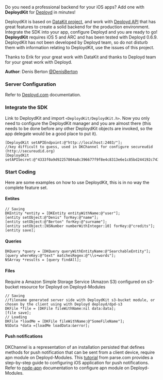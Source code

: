 Do you need a professional backend for your iOS apps? Add one with **DeploydKit** for [Deployd](http://www.deployd.com) in minutes!

DeploydKit is based on [DataKit project](https://github.com/eaigner/DataKit), and work with [Deployd API](https://github.com/deployd/deployd) that has great features to create a solid backend for the production environment. Integrate the SDK into your app, configure Deployd and you are ready to go!
 **DeploydKit** requires iOS 5 and ARC and has been tested with Deployd 0.6.9. DeploydKit has not been developed by Deployd team, so do not disturb them with information relating to DeploydKit, use the issues of this project.

Thanks to Erik for your great work with DataKit and thanks to Deployd team for your great work with Deployd.

**Author**: Denis Berton [@DenisBerton](https://twitter.com/DenisBerton)

### Server Configuration

Refer to [Deployd.com](http://docs.deployd.com) documentation.

### Integrate the SDK

Link to DeploydKit and import `<DeploydKit/DeploydKit.h>`. Now you only need to configure the DeploydKit manager and you are almost there (this needs to be done before any other DeploydKit objects are invoked, so the app delegate would be a good place to put it).

```objc
[DeploydKit setAPIEndpoint:@"http://localhost:2403/"];
//key difficult to guess, used in DKChannel for configure secureudid (http://secureudid.org)  
[DeploydKit setAPISecret:@"4333f0a9d92257804a8c396677f9f8e4c8313e6e1c85bd244192c743ce898285"];
```

### Start Coding

Here are some examples on how to use DeploydKit, this is in no way the complete feature set.

#### Entites

```objc
// Saving
DKEntity *entity = [DKEntity entityWithName:@"user"];
[entity setObject:@"Denis" forKey:@"name"];
[entity setObject:@"Berton" forKey:@"surname"];
[entity setObject:[NSNumber numberWithInteger:10] forKey:@"credits"];
[entity save];
```
    
#### Queries

```objc
DKQuery *query = [DKQuery queryWithEntityName:@"SearchableEntity"];
[query whereKey:@"text" matchesRegex:@"\\s+words"];
NSArray *results = [query findAll];
```
    
#### Files
Require a Amazon Simple Storage Service (Amazon S3) configured on s3-bucket resource for Deployd on Deployd-Modules 

```objc
// Saving
//filename generated server side with DeploydKit s3-bucket module, or chosen by the client using with Deployd deployd/dpd-s3
DKFile *file = [DKFile fileWithName:nil data:data];
[file save];
// Loading
DKFile *loadMe = [DKFile fileWithName:@"SomeFileName"];
NSData *data =[loadMe loadData:&error];
```

#### Push notifications
DKChannel is a representation of an installation persisted that defines methods for push notification that can be sent from a client device, require apn module on Deployd-Modules.
This [tutorial](https://parse.com/tutorials/ios-push-notifications) from parse.com provides a step-by-step guide to configuring iOS application for push notifications.
Refer to [node-apn](https://github.com/argon/node-apn) documentation to configure apn module on Deployd-Modules.



